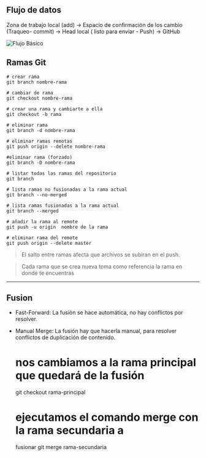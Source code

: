 ## Flujo de datos
Zona de trabajo local (add) → Espacio de confirmación de los cambio (Traqueo- commit) →
Head local ( listo para enviar -  Push) → GitHub

![Flujo Básico](https://jonmircha.com/img/blog/git-flow.png)

## Ramas Git

    # crear rama
    git branch nombre-rama

    # cambiar de rama
    git checkout nombre-rama

    # crear una rama y cambiarte a ella
    git checkout -b rama

    # eliminar rama
    git branch -d nombre-rama

    # eliminar ramas remotas
    git push origin --delete nombre-rama

    #eliminar rama (forzado)
    git branch -D nombre-rama

    # listar todas las ramas del repositorio
    git branch

    # lista ramas no fusionadas a la rama actual
    git branch --no-merged

    # lista ramas fusionadas a la rama actual
    git branch --merged

    # añadir la rama al remote
    git push -u origin  nombre de la rama
    
    # eliminar rama del remote
    git push origin --delete master

> El salto entre ramas afecta que archivos se subiran en el push.

> Cada rama que se crea nueva toma como referencia la rama
> en donde te encuentras
--- 
## Fusion
- Fast-Forward: La fusión se hace automática, no hay conflictos por resolver.
- Manual Merge: La fusión hay que hacerla manual, para resolver conflictos de duplicación de contenido.


    # nos cambiamos a la rama principal que quedará de la fusión
    git checkout rama-principal

    # ejecutamos el comando merge con la rama secundaria a 
    fusionar
    git merge rama-secundaria